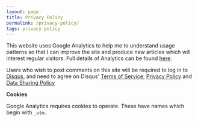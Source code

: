 ```yaml
---
layout: page
title: Privacy Policy
permalink: /privacy-policy/
tags: privacy policy
---
```


This website uses Google Analytics to help me to understand usage patterns so that I can improve the site and produce new articles which will interest regular visitors. Full details of Analytics can be found [here](https://marketingplatform.google.com/about/analytics/terms/us/).

Users who wish to post comments on this site will be required to log in to [Disqus](https://disqus.com/profile/signup/), and need to agree on Disqus' [Terms of Service](https://help.disqus.com/customer/portal/articles/466260-terms-of-service),
[Privacy Policy](https://help.disqus.com/customer/portal/articles/466259-privacy-policy) and [Data Sharing Policy](https://disqus.com/data-sharing-settings/)

**Cookies**

Google Analytics requires cookies to operate. These have names which begin with `_utm`.
